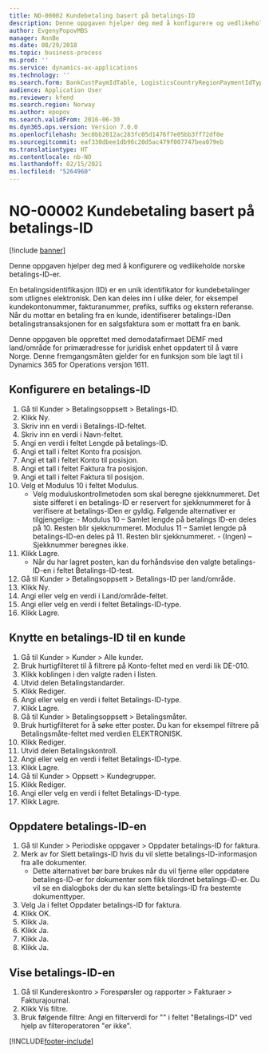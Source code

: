 ```yaml
---
title: NO-00002 Kundebetaling basert på betalings-ID
description: Denne oppgaven hjelper deg med å konfigurere og vedlikeholde norske betalings-ID-er.
author: EvgenyPopovMBS
manager: AnnBe
ms.date: 08/29/2018
ms.topic: business-process
ms.prod: ''
ms.service: dynamics-ax-applications
ms.technology: ''
ms.search.form: BankCustPaymIdTable, LogisticsCountryRegionPaymentIdType_NO, CustTable, CustPaymMode, CustGroup,  CustInvoiceJournal
audience: Application User
ms.reviewer: kfend
ms.search.region: Norway
ms.author: epopov
ms.search.validFrom: 2016-06-30
ms.dyn365.ops.version: Version 7.0.0
ms.openlocfilehash: 3ec0bb2012ac283fc05d1476f7e05bb3ff72df0e
ms.sourcegitcommit: eaf330dbee1db96c20d5ac479f007747bea079eb
ms.translationtype: HT
ms.contentlocale: nb-NO
ms.lasthandoff: 02/15/2021
ms.locfileid: "5264960"
---
```

# <a name="no-00002-customer-payment-based-on-payment-id"></a>NO-00002 Kundebetaling basert på betalings-ID

[!include [banner](../../includes/banner.md)]

Denne oppgaven hjelper deg med å konfigurere og vedlikeholde norske betalings-ID-er. 

En betalingsidentifikasjon (ID) er en unik identifikator for kundebetalinger som utlignes elektronisk. Den kan deles inn i ulike deler, for eksempel kundekontonummer, fakturanummer, prefiks, suffiks og ekstern referanse. Når du mottar en betaling fra en kunde, identifiserer betalings-IDen betalingstransaksjonen for en salgsfaktura som er mottatt fra en bank.

Denne oppgaven ble opprettet med demodatafirmaet DEMF med land/område for primæradresse for juridisk enhet oppdatert til å være Norge. Denne fremgangsmåten gjelder for en funksjon som ble lagt til i Dynamics 365 for Operations versjon 1611.


## <a name="set-up-a-payment-id"></a>Konfigurere en betalings-ID
1. Gå til Kunder > Betalingsoppsett > Betalings-ID.
2. Klikk Ny.
3. Skriv inn en verdi i Betalings-ID-feltet.
4. Skriv inn en verdi i Navn-feltet.
5. Angi en verdi i feltet Lengde på betalings-ID.
6. Angi et tall i feltet Konto fra posisjon.
7. Angi et tall i feltet Konto til posisjon.
8. Angi et tall i feltet Faktura fra posisjon.
9. Angi et tall i feltet Faktura til posisjon.
10. Velg et Modulus 10 i feltet Modulus.
    * Velg moduluskontrollmetoden som skal beregne sjekknummeret. Det siste sifferet i en betalings-ID er reservert for sjekknummeret for å verifisere at betalings-IDen er gyldig. Følgende alternativer er tilgjengelige: - Modulus 10 – Samlet lengde på betalings ID-en deles på 10. Resten blir sjekknummeret.   Modulus 11 – Samlet lengde på betalings-ID-en deles på 11. Resten blir sjekknummeret.   - (Ingen) – Sjekknummer beregnes ikke.  
11. Klikk Lagre.
    * Når du har lagret posten, kan du forhåndsvise den valgte betalings-ID-en i feltet Betalings-ID-test.  
12. Gå til Kunder > Betalingsoppsett > Betalings-ID per land/område.
13. Klikk Ny.
14. Angi eller velg en verdi i Land/område-feltet.
15. Angi eller velg en verdi i feltet Betalings-ID-type.
16. Klikk Lagre.

## <a name="attach-a-payment-id-to-a-customer"></a>Knytte en betalings-ID til en kunde
1. Gå til Kunder > Kunder > Alle kunder.
2. Bruk hurtigfilteret til å filtrere på Konto-feltet med en verdi lik DE-010.
3. Klikk koblingen i den valgte raden i listen.
4. Utvid delen Betalingstandarder.
5. Klikk Rediger.
6. Angi eller velg en verdi i feltet Betalings-ID-type.
7. Klikk Lagre.
8. Gå til Kunder > Betalingsoppsett > Betalingsmåter.
9. Bruk hurtigfilteret for å søke etter poster. Du kan for eksempel filtrere på Betalingsmåte-feltet med verdien ELEKTRONISK.
10. Klikk Rediger.
11. Utvid delen Betalingskontroll.
12. Angi eller velg en verdi i feltet Betalings-ID-type.
13. Klikk Lagre.
14. Gå til Kunder > Oppsett > Kundegrupper.
15. Klikk Rediger.
16. Angi eller velg en verdi i feltet Betalings-ID-type.
17. Klikk Lagre.

## <a name="update-the-payment-id"></a>Oppdatere betalings-ID-en
1. Gå til Kunder > Periodiske oppgaver > Oppdater betalings-ID for faktura.
2. Merk av for Slett betalings-ID hvis du vil slette betalings-ID-informasjon fra alle dokumenter.
    * Dette alternativet bør bare brukes når du vil fjerne eller oppdatere betalings-ID-er for dokumenter som fikk tilordnet betalings-ID-er. Du vil se en dialogboks der du kan slette betalings-ID fra bestemte dokumenttyper.  
3. Velg Ja i feltet Oppdater betalings-ID for faktura.
4. Klikk OK.
5. Klikk Ja.
6. Klikk Ja.
7. Klikk Ja.
8. Klikk Ja.

## <a name="view-the-payment-id"></a>Vise betalings-ID-en
1. Gå til Kundereskontro > Forespørsler og rapporter > Fakturaer > Fakturajournal.
2. Klikk Vis filtre.
3. Bruk følgende filtre: Angi en filterverdi for "" i feltet "Betalings-ID" ved hjelp av filteroperatoren "er ikke".



[!INCLUDE[footer-include](../../../includes/footer-banner.md)]